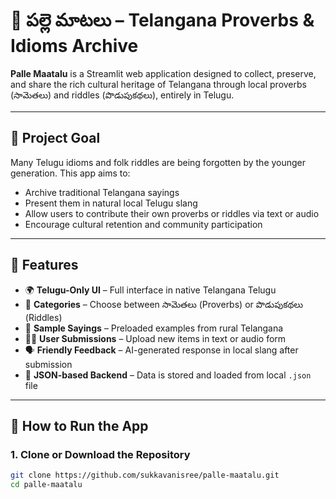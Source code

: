 # 🌾 పల్లె మాటలు – Telangana Proverbs & Idioms Archive

**Palle Maatalu** is a Streamlit web application designed to collect, preserve, and share the rich cultural heritage of Telangana through local proverbs (సామెతలు) and riddles (పొడుపుకథలు), entirely in Telugu.

---

## 🧠 Project Goal

Many Telugu idioms and folk riddles are being forgotten by the younger generation. This app aims to:
- Archive traditional Telangana sayings
- Present them in natural local Telugu slang
- Allow users to contribute their own proverbs or riddles via text or audio
- Encourage cultural retention and community participation

---

## 📱 Features

- 🌍 **Telugu-Only UI** – Full interface in native Telangana Telugu
- 📂 **Categories** – Choose between సామెతలు (Proverbs) or పొడుపుకథలు (Riddles)
- 📖 **Sample Sayings** – Preloaded examples from rural Telangana
- 🧑‍💻 **User Submissions** – Upload new items in text or audio form
- 🗣️ **Friendly Feedback** – AI-generated response in local slang after submission
- 💾 **JSON-based Backend** – Data is stored and loaded from local `.json` file

---

## 🚀 How to Run the App

### 1. Clone or Download the Repository

```bash
git clone https://github.com/sukkavanisree/palle-maatalu.git
cd palle-maatalu
